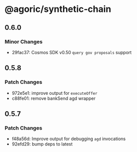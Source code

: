# @agoric/synthetic-chain

## 0.6.0

### Minor Changes

- 29fac37: Cosmos SDK v0.50 `query gov proposals` support

## 0.5.8

### Patch Changes

- 972e5e1: improve output for `executeOffer`
- c88fe01: remove bankSend agd wrapper

## 0.5.7

### Patch Changes

- f48a56d: Improve output for debugging `agd` invocations
- 92efd29: bump deps to latest
